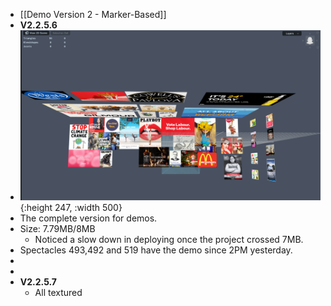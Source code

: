 - [[Demo Version 2 - Marker-Based]]
- **V2.2.5.6**
- ![image.png](../assets/image_1674768636745_0.png){:height 247, :width 500}
- The complete version for demos.
- Size: 7.79MB/8MB
	- Noticed a slow down in deploying once the project crossed 7MB.
- Spectacles 493,492 and 519 have the demo since 2PM yesterday.
-
-
- **V2.2.5.7**
	- All textured